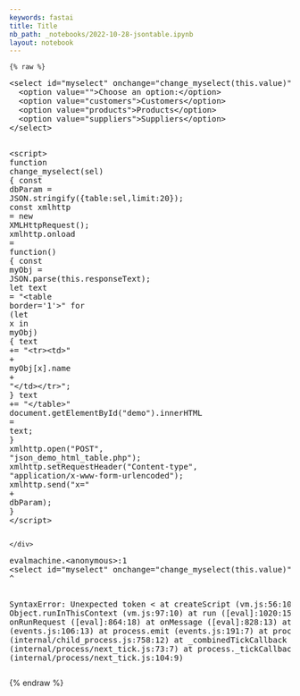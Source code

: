 ```yaml
---
keywords: fastai
title: Title
nb_path: _notebooks/2022-10-28-jsontable.ipynb
layout: notebook
---
```


<!--
#################################################
### THIS FILE WAS AUTOGENERATED! DO NOT EDIT! ###
#################################################
# file to edit: _notebooks/2022-10-28-jsontable.ipynb
-->

<div class="container" id="notebook-container">
        
    {% raw %}
    
<div class="cell border-box-sizing code_cell rendered">
<div class="input">

<div class="inner_cell">
    <div class="input_area">
<div class=" highlight hl-javascript"><pre><span></span><span class="o">&lt;</span><span class="nx">select</span> <span class="nx">id</span><span class="o">=</span><span class="s2">&quot;myselect&quot;</span> <span class="nx">onchange</span><span class="o">=</span><span class="s2">&quot;change_myselect(this.value)&quot;</span><span class="o">&gt;</span>
  <span class="o">&lt;</span><span class="nx">option</span> <span class="nx">value</span><span class="o">=</span><span class="s2">&quot;&quot;</span><span class="o">&gt;</span><span class="nx">Choose</span> <span class="nx">an</span> <span class="nx">option</span><span class="o">:&lt;</span><span class="err">/option&gt;</span>
  <span class="o">&lt;</span><span class="nx">option</span> <span class="nx">value</span><span class="o">=</span><span class="s2">&quot;customers&quot;</span><span class="o">&gt;</span><span class="nx">Customers</span><span class="o">&lt;</span><span class="err">/option&gt;</span>
  <span class="o">&lt;</span><span class="nx">option</span> <span class="nx">value</span><span class="o">=</span><span class="s2">&quot;products&quot;</span><span class="o">&gt;</span><span class="nx">Products</span><span class="o">&lt;</span><span class="err">/option&gt;</span>
  <span class="o">&lt;</span><span class="nx">option</span> <span class="nx">value</span><span class="o">=</span><span class="s2">&quot;suppliers&quot;</span><span class="o">&gt;</span><span class="nx">Suppliers</span><span class="o">&lt;</span><span class="err">/option&gt;</span>
<span class="o">&lt;</span><span class="err">/select&gt;</span>

<span class="o">&lt;</span><span class="nx">script</span><span class="o">&gt;</span>
<span class="kd">function</span> <span class="nx">change_myselect</span><span class="p">(</span><span class="nx">sel</span><span class="p">)</span> <span class="p">{</span>
  <span class="kr">const</span> <span class="nx">dbParam</span> <span class="o">=</span> <span class="nx">JSON</span><span class="p">.</span><span class="nx">stringify</span><span class="p">({</span><span class="nx">table</span><span class="o">:</span><span class="nx">sel</span><span class="p">,</span><span class="nx">limit</span><span class="o">:</span><span class="mf">20</span><span class="p">});</span>
  <span class="kr">const</span> <span class="nx">xmlhttp</span> <span class="o">=</span> <span class="k">new</span> <span class="nx">XMLHttpRequest</span><span class="p">();</span>
  <span class="nx">xmlhttp</span><span class="p">.</span><span class="nx">onload</span> <span class="o">=</span> <span class="kd">function</span><span class="p">()</span> <span class="p">{</span>
    <span class="kr">const</span> <span class="nx">myObj</span> <span class="o">=</span> <span class="nx">JSON</span><span class="p">.</span><span class="nx">parse</span><span class="p">(</span><span class="k">this</span><span class="p">.</span><span class="nx">responseText</span><span class="p">);</span>
    <span class="kd">let</span> <span class="nx">text</span> <span class="o">=</span> <span class="s2">&quot;&lt;table border=&#39;1&#39;&gt;&quot;</span>
    <span class="k">for</span> <span class="p">(</span><span class="kd">let</span> <span class="nx">x</span> <span class="k">in</span> <span class="nx">myObj</span><span class="p">)</span> <span class="p">{</span>
      <span class="nx">text</span> <span class="o">+=</span> <span class="s2">&quot;&lt;tr&gt;&lt;td&gt;&quot;</span> <span class="o">+</span> <span class="nx">myObj</span><span class="p">[</span><span class="nx">x</span><span class="p">].</span><span class="nx">name</span> <span class="o">+</span> <span class="s2">&quot;&lt;/td&gt;&lt;/tr&gt;&quot;</span><span class="p">;</span>
    <span class="p">}</span>
    <span class="nx">text</span> <span class="o">+=</span> <span class="s2">&quot;&lt;/table&gt;&quot;</span>
    <span class="nb">document</span><span class="p">.</span><span class="nx">getElementById</span><span class="p">(</span><span class="s2">&quot;demo&quot;</span><span class="p">).</span><span class="nx">innerHTML</span> <span class="o">=</span> <span class="nx">text</span><span class="p">;</span>
  <span class="p">}</span>
  <span class="nx">xmlhttp</span><span class="p">.</span><span class="nx">open</span><span class="p">(</span><span class="s2">&quot;POST&quot;</span><span class="p">,</span> <span class="s2">&quot;json_demo_html_table.php&quot;</span><span class="p">);</span>
  <span class="nx">xmlhttp</span><span class="p">.</span><span class="nx">setRequestHeader</span><span class="p">(</span><span class="s2">&quot;Content-type&quot;</span><span class="p">,</span> <span class="s2">&quot;application/x-www-form-urlencoded&quot;</span><span class="p">);</span>
  <span class="nx">xmlhttp</span><span class="p">.</span><span class="nx">send</span><span class="p">(</span><span class="s2">&quot;x=&quot;</span> <span class="o">+</span> <span class="nx">dbParam</span><span class="p">);</span>
<span class="p">}</span>
<span class="o">&lt;</span><span class="err">/script&gt;</span>
</pre></div>

    </div>
</div>
</div>

<div class="output_wrapper">
<div class="output">

<div class="output_area">

<div class="output_subarea output_text output_error">
<pre>
evalmachine.&lt;anonymous&gt;:1
&lt;select id=&#34;myselect&#34; onchange=&#34;change_myselect(this.value)&#34;&gt;
^

SyntaxError: Unexpected token &lt;
    at createScript (vm.js:56:10)
    at Object.runInThisContext (vm.js:97:10)
    at run ([eval]:1020:15)
    at onRunRequest ([eval]:864:18)
    at onMessage ([eval]:828:13)
    at emitTwo (events.js:106:13)
    at process.emit (events.js:191:7)
    at process.nextTick (internal/child_process.js:758:12)
    at _combinedTickCallback (internal/process/next_tick.js:73:7)
    at process._tickCallback (internal/process/next_tick.js:104:9)</pre>
</div>
</div>

</div>
</div>

</div>
    {% endraw %}

</div>
 

